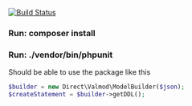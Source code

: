 [![Build Status](https://travis-ci.org/dbrmr/valmod.svg)](https://travis-ci.org/dbrmr/valmod)

### Run: composer install
### Run: ./vendor/bin/phpunit


Should be able to use the package like this
```php
$builder = new Direct\Valmod\ModelBuilder($json);
$createStatement = $builder->getDDL();
```

